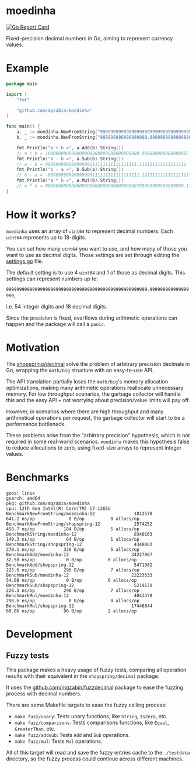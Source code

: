 # moedinha

[![Go Report Card](https://goreportcard.com/badge/github.com/mqzabin/moedinha)](https://goreportcard.com/report/github.com/mqzabin/moedinha)

Fixed-precision decimal numbers in Go, aiming to represent currency values.

# Example

```go
package main

import (
	"fmt"

	"github.com/mqzabin/moedinha"
)

func main() {
	a, _ := moedinha.NewFromString("99999999999999999999999999999999999.999999999999999999")
	b, _ := moedinha.NewFromString("888888888888888888.888888888888888888")

	fmt.Println("a + b =", a.Add(b).String())
	// a + b = 100000000000000000888888888888888888.888888888888888887
	fmt.Println("a - b =", a.Sub(b).String())
	// a - b = 99999999999999999111111111111111111.111111111111111111
	fmt.Println("b - a =", b.Sub(a).String())
	// b - a = -99999999999999999111111111111111111.111111111111111111
	fmt.Println("a * b =", a.Mul(b).String())
	// a * b = 88888888888888888888888888888888888799999999999999999.111111111111111111
}
```

# How it works?

`moedinha` uses an array of `uint64` to represent decimal numbers. Each `uint64` represents up to 18-digits.

You can set how many `uint64` you want to use, and how many of those you want to use as decimal digits. Those settings are
set through editing the [settings.go](./settings.go) file.

The default setting is to use 4 `uint64` and 1 of those as decimal digits. This settings can represent numbers up to:

`999999999999999999999999999999999999999999999999999999.999999999999999999`,

i.e. 54 integer digits and 18 decimal digits.

Since the precision is fixed, overflows during arithmetic operations can happen and the package will call a `panic`.


# Motivation
The [shopspring/decimal](https://github.com/shopspring/decimal) solve the problem of arbitrary precision decimals in Go,
wrapping the `math/big` structure with an easy-to-use API.

The API translation partially loses the `math/big`'s memory allocation optimizations, making many arithmetic operations 
reallocate unnecessary memory. For low throughput scenarios, the garbage collector will handle this and the easy API + 
not worrying about precision/value limits will pay off.

However, in scenarios where there are high throughput and many arithmetical operations per request, the garbage collector
will start to be a performance bottleneck.

These problems arise from the "arbitrary precision" hypothesis, which is not required in some real-world scenarios.
`moedinha` makes this hypothesis false to reduce allocations to zero, using fixed-size arrays to represent integer values.

# Benchmarks
```
goos: linux
goarch: amd64
pkg: github.com/mqzabin/moedinha
cpu: 12th Gen Intel(R) Core(TM) i7-1265U
BenchmarkNewFromString/moedinha-12               1812570               641.2 ns/op             0 B/op          0 allocs/op
BenchmarkNewFromString/shopspring-12             2574252               458.7 ns/op           184 B/op          5 allocs/op
BenchmarkString/moedinha-12                      8340163               149.3 ns/op            64 B/op          1 allocs/op
BenchmarkString/shopspring-12                    4348003               270.1 ns/op           320 B/op          5 allocs/op
BenchmarkAdd/moedinha-12                        34227067                32.50 ns/op            0 B/op          0 allocs/op
BenchmarkAdd/shopspring-12                       5471982               225.6 ns/op           296 B/op          7 allocs/op
BenchmarkSub/moedinha-12                        22223533                54.08 ns/op            0 B/op          0 allocs/op
BenchmarkSub/shopspring-12                       5219170               226.3 ns/op           296 B/op          7 allocs/op
BenchmarkMul/moedinha-12                         4043478               298.6 ns/op             0 B/op          0 allocs/op
BenchmarkMul/shopspring-12                      17446844                60.06 ns/op           96 B/op          2 allocs/op
```

# Development

## Fuzzy tests

This package makes a heavy usage of fuzzy tests, comparing all operation results with their equivalent in the `shopspring/decimal` package.

It uses the [github.com/mqzabin/fuzzdecimal](https://github.com/mqzabin/fuzzdecimal) package to ease the fuzzing process with decimal numbers.

There are some Makefile targets to ease the fuzzy calling process:

- `make fuzz/unary`: Tests unary functions, like `String`, `IsZero`, etc.
- `make fuzz/comparisons`: Tests comparisons functions, like `Equal`, `GreaterThan`, etc.
- `make fuzz/addsub`: Tests `Add` and `Sub` operations.
- `make fuzz/mul`:  Tests `Mul` operations.

All of this target will read and save the fuzzy entries cache to the `./testdata` directory, so the fuzzy process could continue across different machines. 